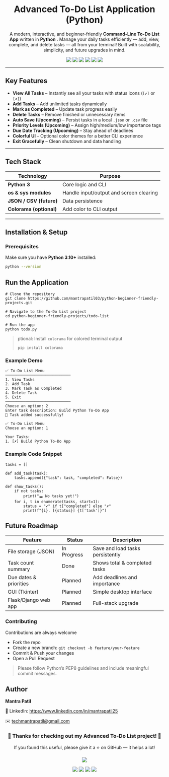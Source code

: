 <h1 align="center"> Advanced To-Do List Application (Python)</h1>

<p align="center">
  A modern, interactive, and beginner-friendly <b>Command-Line To-Do List App</b> written in <b>Python</b> .  
  Manage your daily tasks efficiently — add, view, complete, and delete tasks — all from your terminal!  
  Built with scalability, simplicity, and future upgrades in mind. 
</p>

<p align="center">
  <a href="https://www.python.org/"><img src="https://img.shields.io/badge/Python-3.10%2B-blue?style=for-the-badge&logo=python"></a>
  <a href="https://code.visualstudio.com/"><img src="https://img.shields.io/badge/Editor-VS%20Code-0078D4?style=for-the-badge&logo=visualstudiocode&logoColor=white"></a>
  <a href="https://github.com/mantrapatil03/python-beginner-friendly-projects/stargazers"><img src="https://img.shields.io/github/stars/mantrapatil03/python-beginner-friendly-projects?style=for-the-badge&logo=github"></a>
  <a href="https://github.com/mantrapatil03/python-beginner-friendly-projects/network/members"><img src="https://img.shields.io/github/forks/mantrapatil03/python-beginner-friendly-projects?style=for-the-badge&logo=git"></a>
  <a href="https://opensource.org/licenses/MIT"><img src="https://img.shields.io/badge/License-MIT-green?style=for-the-badge&logo=opensourceinitiative&logoColor=white"></a>
  <a href="#"><img src="https://img.shields.io/badge/PRs-Welcome-brightgreen?style=for-the-badge&logo=github"></a>
</p>

---

##  Key Features

-  **View All Tasks** – Instantly see all your tasks with status icons (`[✔]` or `[✗]`)  
-  **Add Tasks** – Add unlimited tasks dynamically  
-  **Mark as Completed** – Update task progress easily  
-  **Delete Tasks** – Remove finished or unnecessary items  
-  **Auto Save (Upcoming)** – Persist tasks in a local `.json` or `.csv` file  
-  **Priority Levels (Upcoming)** – Assign high/medium/low importance tags  
-  **Due Date Tracking (Upcoming)** – Stay ahead of deadlines  
-  **Colorful UI** – Optional color themes for a better CLI experience  
-  **Exit Gracefully** – Clean shutdown and data handling  

---

##  Tech Stack

| Technology | Purpose |
|-------------|----------|
| **Python 3** | Core logic and CLI |
| **os & sys modules** | Handle input/output and screen clearing |
| **JSON / CSV (future)** | Data persistence |
| **Colorama (optional)** | Add color to CLI output |

---

##  Installation & Setup

###  Prerequisites
Make sure you have **Python 3.10+** installed:
```bash
python --version
```

## Run the Application
```
# Clone the repository
git clone https://github.com/mantrapatil03/python-beginner-friendly-projects.git

# Navigate to the To-Do List project
cd python-beginner-friendly-projects/todo-list

# Run the app
python todo.py
```

> ptional: Install `colorama` for colored terminal output
> ```
> pip install colorama
> ```

###  Example Demo
```
✅ To-Do List Menu
─────────────────────────────
1. View Tasks
2. Add Task
3. Mark Task as Completed
4. Delete Task
5. Exit
─────────────────────────────
Choose an option: 2
Enter task description: Build Python To-Do App
📌 Task added successfully!

✅ To-Do List Menu
Choose an option: 1

Your Tasks:
1. [✗] Build Python To-Do App
```
###  Example Code Snippet
```
tasks = []

def add_task(task):
    tasks.append({"task": task, "completed": False})

def show_tasks():
    if not tasks:
        print("🕳️ No tasks yet!")
    for i, t in enumerate(tasks, start=1):
        status = "✔" if t["completed"] else "✗"
        print(f"{i}. [{status}] {t['task']}")
```

##  Future Roadmap
| Feature                  | Status         | Description                      |
| ------------------------ | -------------- | -------------------------------- |
|  File storage (JSON)   |  In Progress | Save and load tasks persistently |
| Task count summary    |  Done         | Shows total & completed tasks    |
|  Due dates & priorities |  Planned     | Add deadlines and importance     |
|  GUI (Tkinter)         |  Planned     | Simple desktop interface         |
|  Flask/Django web app  |  Planned     | Full-stack upgrade               |



###  Contributing

Contributions are always welcome
- Fork the repo
- Create a new branch:
      ```
      git checkout -b feature/your-feature
      ```
- Commit & Push your changes
- Open a Pull Request
> Please follow Python’s PEP8 guidelines and include meaningful commit messages.

##  Author
**Mantra Patil**

💼 LinkedIn: https://www.linkedin.com/in/mantrapatil25

✉️ techmantrapatil@gmail.com

<h3 align="center">🌟 Thanks for checking out my Advanced To-Do List project! 🌟</h3> <p align="center"> If you found this useful, please give it a ⭐ on GitHub — it helps a lot! <br><br> <img src="https://img.shields.io/badge/Keep%20Building-Build%20with%20Python-orange?style=for-the-badge&logo=python"> </p>

<p align="center"> <img src="https://img.shields.io/badge/Made%20With-Python3-blue?style=for-the-badge&logo=python"> <img src="https://img.shields.io/badge/Platform-Cross%20Platform-brightgreen?style=for-the-badge&logo=windows"> <img src="https://img.shields.io/badge/Status-Active%20Development-orange?style=for-the-badge&logo=githubactions"> <img src="https://img.shields.io/badge/Code%20Style-PEP8-blueviolet?style=for-the-badge&logo=python"> </p>

